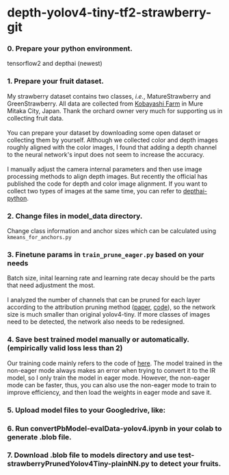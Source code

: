 # depth-yolov4-tiny-tf2-strawberry-git
### 0. Prepare your python environment.
tensorflow2 and depthai (newest)
### 1. Prepare your fruit dataset.
My strawberry dataset contains two classes, _i.e._, MatureStrawberry and GreenStrawberry. All data are collected from [Kobayashi Farm](https://kobayashifarm-mitaka.tokyo/) in Mure Mitaka City, Japan. Thank the orchard owner very much for supporting us in collecting fruit data.<br><br>
You can prepare your dataset by downloading some open dataset or collecting them by yourself. Although we collected color and depth images roughly aligned with the color images, I found that adding a depth channel to the neural network's input does not seem to increase the accuracy.<br><br>
I manually adjust the camera internal parameters and then use image processing methods to align depth images. But recently the official has published the code for depth and color image alignment. If you want to collect two types of images at the same time, you can refer to [depthai-python](https://github.com/luxonis/depthai-python/blob/main/examples/31_rgb_depth_aligned.py).
### 2. Change files in model_data directory.
Change class information and anchor sizes which can be calculated using `kmeans_for_anchors.py`
### 3. Finetune params in `train_prune_eager.py` based on your needs
Batch size, inital learning rate and learning rate decay should be the parts that need adjustment the most.<br><br>
I analyzed the number of channels that can be pruned for each layer according to the attribution pruning method ([paper](https://www.sciencedirect.com/science/article/pii/S0168169919313717), [code](https://github.com/GlowingHorse/Fast-Mango-Detection)), so the network size is much smaller than original yolov4-tiny. If more classes of images need to be detected, the network also needs to be redesigned.
### 4. Save best trained model manually or automatically. (empirically valid loss less than 2)
Our training code mainly refers to the code of [here](https://github.com/bubbliiiing/yolov4-tiny-tf2/blob/master/train.py). The model trained in the non-eager mode always makes an error when trying to convert it to the IR model, so I only train the model in eager mode. However, the non-eager mode can be faster, thus, you can also use the non-eager mode to train to improve efficiency, and then load the weights in eager mode and save it.
### 5. Upload model files to your Googledrive, like:
### 6. Run convertPbModel-evalData-yolov4.ipynb in your colab to generate .blob file.
### 7. Download .blob file to models directory and use test-strawberryPrunedYolov4Tiny-plainNN.py to detect your fruits.
